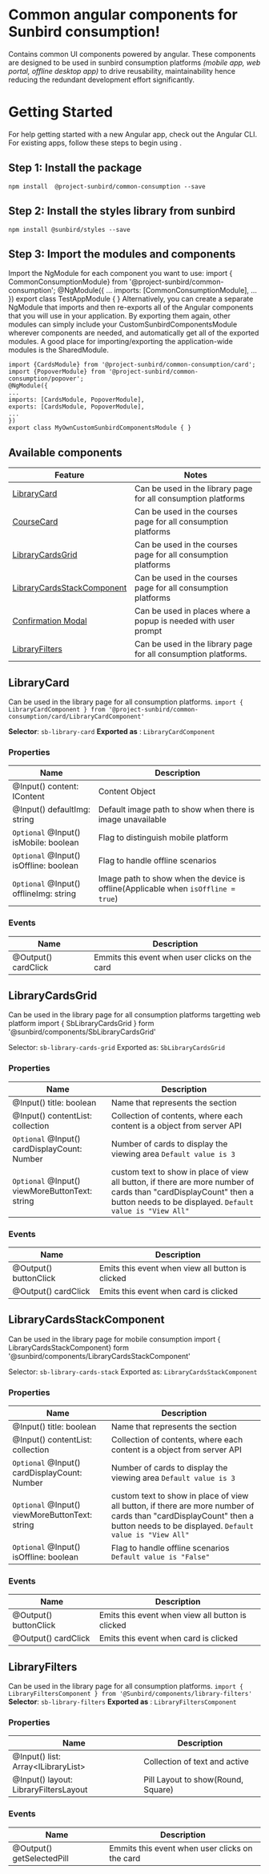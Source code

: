 # Common angular components for Sunbird consumption!
Contains common UI components powered by angular. These components are designed to be used in sunbird consumption platforms *(mobile app, web portal, offline desktop app)* to drive reusability, maintainability hence reducing the redundant development effort significantly.
# Getting Started
For help getting started with a new Angular app, check out the Angular CLI.
For existing apps, follow these steps to begin using .
## Step 1: Install the package
    npm install  @project-sunbird/common-consumption --save
## Step 2: Install the styles library from sunbird
    npm install @sunbird/styles --save
## Step 3: Import the modules and components
Import the NgModule for each component you want to use:
    import { CommonConsumptionModule} from '@project-sunbird/common-consumption';
        @NgModule({
        ...
        imports: [CommonConsumptionModule],
        ...
        })
        export class TestAppModule { }
 Alternatively, you can create a separate NgModule that imports and then re-exports all of the Angular components that you will use in your application.  By exporting them again, other modules can simply include your CustomSunbirdComponentsModule wherever components are needed,  and automatically get all of the exported modules. A good place for importing/exporting the application-wide modules is the SharedModule.
 
    import {CardsModule} from '@project-sunbird/common-consumption/card';
    import {PopoverModule} from '@project-sunbird/common-consumption/popover';
    @NgModule({
    ...
    imports: [CardsModule, PopoverModule],
    exports: [CardsModule, PopoverModule],
    ...
    })
    export class MyOwnCustomSunbirdComponentsModule { }
## Available components
| Feature | Notes|
|--|--|
|  [LibraryCard]([https://github.com/Sunbird-Ed/SunbirdEd-consumption-ngcomponents](https://github.com/Sunbird-Ed/SunbirdEd-consumption-ngcomponents)) | Can be used in the library page for all consumption platforms|
|  [CourseCard]([https://github.com/Sunbird-Ed/SunbirdEd-consumption-ngcomponents](https://github.com/Sunbird-Ed/SunbirdEd-consumption-ngcomponents)) | Can be used in the courses page for all consumption platforms|
|  [LibraryCardsGrid]([https://github.com/Sunbird-Ed/SunbirdEd-consumption-ngcomponents](https://github.com/Sunbird-Ed/SunbirdEd-consumption-ngcomponents)) | Can be used in the courses page for all consumption platforms|
|  [LibraryCardsStackComponent]([https://github.com/Sunbird-Ed/SunbirdEd-consumption-ngcomponents](https://github.com/Sunbird-Ed/SunbirdEd-consumption-ngcomponents)) | Can be used in the courses page for all consumption platforms|
|  [Confirmation Modal]([https://github.com/Sunbird-Ed/SunbirdEd-consumption-ngcomponents](https://github.com/Sunbird-Ed/SunbirdEd-consumption-ngcomponents)) | Can be used in places where a popup is needed with user prompt|
|  [LibraryFilters]([https://github.com/Sunbird-Ed/SunbirdEd-consumption-ngcomponents](https://github.com/Sunbird-Ed/SunbirdEd-consumption-ngcomponents)) | Can be used in the library page for all consumption platforms. |
## LibraryCard
Can be used in the library page for all consumption platforms. 
 `import { LibraryCardComponent } from '@project-sunbird/common-consumption/card/LibraryCardComponent'`
 
 **Selector**:   `sb-library-card`
**Exported as** : `LibraryCardComponent `
### Properties  
|Name| Description |  
|--|--|  
|@Input() content: IContent| Content Object |  
|@Input() defaultImg: string| Default image path to show when there is image unavailable |onText 
|`Optional` @Input() isMobile: boolean| Flag to distinguish mobile platform |  
|`Optional` @Input() isOffline: boolean| Flag to handle offline scenarios|  
|`Optional` @Input() offlineImg: string| Image path to show when the device is offline(Applicable when `isOffline = true`) |onText  
### Events
|Name| Description |  
|--|--|  
@Output() cardClick | Emmits this event when user clicks on the card
## LibraryCardsGrid
Can be used in the library page for all consumption platforms targetting web platform
    import { SbLibraryCardsGrid } form '@sunbird/components/SbLibraryCardsGrid'
    
Selector:  `sb-library-cards-grid`
Exported as:  `SbLibraryCardsGrid`
### Properties
|Name| Description |
|--|--|
|@Input() title: boolean| Name that represents the section |
|@Input() contentList: collection<content>| Collection of contents, where each content is a object from server API |
|`Optional` @Input() cardDisplayCount: Number| Number of cards to display the viewing area `Default value is 3`|
|`Optional` @Input() viewMoreButtonText: string| custom text to show in place of view all button, if there are more number of cards than "cardDisplayCount" then a button needs to be displayed. `Default value is "View All"`|
### Events
|Name| Description |
|--|--|
|@Output() buttonClick| Emits this event when view all button is clicked |
|@Output() cardClick| Emits this event when card is clicked |
## LibraryCardsStackComponent
Can be used in the library page for mobile consumption
    import { LibraryCardsStackComponent} form '@sunbird/components/LibraryCardsStackComponent'
    
Selector:  `sb-library-cards-stack`
Exported as:  `LibraryCardsStackComponent`
### Properties
|Name| Description |
|--|--|
|@Input() title: boolean| Name that represents the section |
|@Input() contentList: collection<content>| Collection of contents, where each content is a object from server API |
|`Optional` @Input() cardDisplayCount: Number| Number of cards to display the viewing area `Default value is 3`|
|`Optional` @Input() viewMoreButtonText: string| custom text to show in place of view all button, if there are more number of cards than "cardDisplayCount" then a button needs to be displayed. `Default value is "View All"`|
|`Optional` @Input() isOffline: boolean|Flag to handle offline scenarios `Default value is "False"`|
### Events
|Name| Description |
|--|--|
|@Output() buttonClick| Emits this event when view all button is clicked |
|@Output() cardClick| Emits this event when card is clicked |
  
## LibraryFilters
Can be used in the library page for all consumption platforms. 
 `import { LibraryFiltersComponent } from '@Sunbird/components/library-filters'`
 **Selector**:   `sb-library-filters`
**Exported as** : `LibraryFiltersComponent`
### Properties  
|Name| Description |  
|--|--|
|@Input() list: Array<<ILibraryList>ILibraryList>| Collection of text and active |  
|@Input() layout: LibraryFiltersLayout| Pill Layout to show(Round, Square)
### Events
|Name| Description |
|--|--|
@Output() getSelectedPill | Emmits this event when user clicks on the card